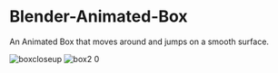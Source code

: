 # Blender-Animated-Box
An Animated Box that moves around and jumps on a smooth surface.

![boxcloseup](https://github.com/LAWANYA03/Blender-Animated-Box/assets/91374096/e89bb7e1-5c24-4ca7-8e43-25ade1b3977a)
![box2 0](https://github.com/LAWANYA03/Blender-Animated-Box/assets/91374096/ec9f55b2-b69d-4311-bf0c-13bc06bc0bdf)
